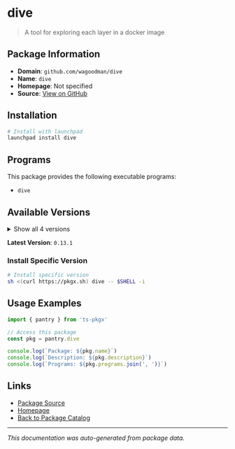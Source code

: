 # dive

> A tool for exploring each layer in a docker image

## Package Information

- **Domain**: `github.com/wagoodman/dive`
- **Name**: `dive`
- **Homepage**: Not specified
- **Source**: [View on GitHub](https://github.com/pkgxdev/pantry/tree/main/projects/github.com/wagoodman/dive/package.yml)

## Installation

```bash
# Install with launchpad
launchpad install dive
```

## Programs

This package provides the following executable programs:

- `dive`

## Available Versions

<details>
<summary>Show all 4 versions</summary>

- `0.13.1`, `0.13.0`, `0.12.0`, `0.11.0`

</details>

**Latest Version**: `0.13.1`

### Install Specific Version

```bash
# Install specific version
sh <(curl https://pkgx.sh) dive -- $SHELL -i
```

## Usage Examples

```typescript
import { pantry } from 'ts-pkgx'

// Access this package
const pkg = pantry.dive

console.log(`Package: ${pkg.name}`)
console.log(`Description: ${pkg.description}`)
console.log(`Programs: ${pkg.programs.join(', ')}`)
```

## Links

- [Package Source](https://github.com/pkgxdev/pantry/tree/main/projects/github.com/wagoodman/dive/package.yml)
- [Homepage](#)
- [Back to Package Catalog](../../../package-catalog.md)

---

*This documentation was auto-generated from package data.*
